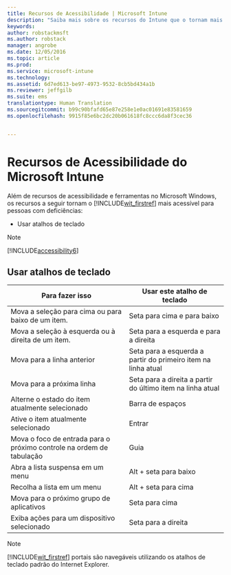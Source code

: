 ```yaml
---
title: Recursos de Acessibilidade | Microsoft Intune
description: "Saiba mais sobre os recursos do Intune que o tornam mais acessível para pessoas com deficiências."
keywords: 
author: robstackmsft
ms.author: robstack
manager: angrobe
ms.date: 12/05/2016
ms.topic: article
ms.prod: 
ms.service: microsoft-intune
ms.technology: 
ms.assetid: 6d7ed613-be97-4973-9532-8cb5bd434a1b
ms.reviewer: jeffgilb
ms.suite: ems
translationtype: Human Translation
ms.sourcegitcommit: b99c90bfafd65e87e258e1e0ac01691e83581659
ms.openlocfilehash: 9915f85e6bc2dc20b061618fc8ccc6da8f3cec36


---
```


# <a name="accessibility-features-of-microsoft-intune"></a>Recursos de Acessibilidade do Microsoft Intune
Além de recursos de acessibilidade e ferramentas no Microsoft Windows, os recursos a seguir tornam o [!INCLUDE[wit_firstref](./includes/wit_firstref_md.md)] mais acessível para pessoas com deficiências:

-   Usar atalhos de teclado

> [!NOTE]
> [!INCLUDE[accessibility6](./includes/accessibility6_md.md)]

## <a name="using-keyboard-shortcuts"></a>Usar atalhos de teclado

|Para fazer isso|Usar este atalho de teclado|
|--------------|------------------------------|
|Mova a seleção para cima ou para baixo de um item.|Seta para cima e para baixo|
|Mova a seleção à esquerda ou à direita de um item.|Seta para a esquerda e para a direita|
|Mova para a linha anterior|Seta para a esquerda a partir do primeiro item na linha atual|
|Mova para a próxima linha|Seta para a direita a partir do último item na linha atual|
|Alterne o estado do item atualmente selecionado|Barra de espaços|
|Ative o item atualmente selecionado|Entrar|
|Mova o foco de entrada para o próximo controle na ordem de tabulação|Guia|
|Abra a lista suspensa em um menu|Alt + seta para baixo|
|Recolha a lista em um menu|Alt + seta para cima|
|Mova para o próximo grupo de aplicativos|Seta para cima|
|Exiba ações para um dispositivo selecionado|Seta para a direita|
> [!NOTE]
> [!INCLUDE[wit_firstref](./includes/wit_firstref_md.md)] portais são navegáveis utilizando os atalhos de teclado padrão do Internet Explorer.



<!--HONumber=Dec16_HO1-->


